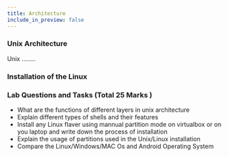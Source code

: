 ```yaml
---
title: Architecture
include_in_preview: false
---
```


### Unix Architecture

Unix ........


### Installation of the Linux 


### Lab Questions and Tasks (Total 25 Marks )
+ What are the functions of different layers in unix architecture
+ Explain different types of shells and their features
+ Install any Linux flaver using mannual partition mode on virtualbox or on you laptop and write down the process of installation
+ Explain the usage of partitions used in the Unix/Linux installation
+ Compare the Linux/Windows/MAC Os and Android Operating System

